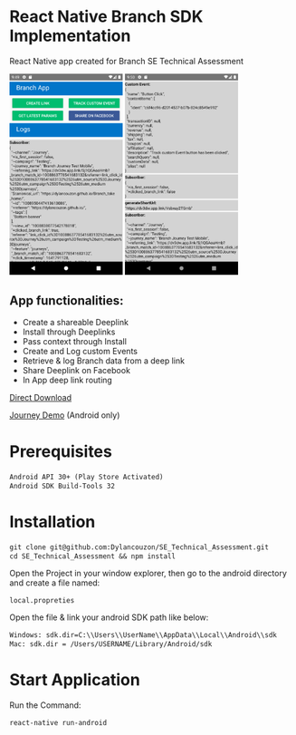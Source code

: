 # React Native Branch SDK Implementation

React Native app created for Branch SE Technical Assessment

<img src="./README_imgs/1.png" alt="Screenshot1" width="200"/>
<img src="./README_imgs/2.png" alt="Screenshot2" width="200"/>

## App functionalities:
* Create a shareable Deeplink
* Install through Deeplinks
* Pass context through Install
* Create and Log custom Events
* Retrieve & log Branch data from a deep link
* Share Deeplink on Facebook
* In App deep link routing


[Direct Download](https://github.com/Dylancouzon/Branch_take_home/raw/main/SE_DYLAN_COUZON.apk)

[Journey Demo](https://dylancouzon.github.io/Branch_take_home/) (Android only)

# Prerequisites

    Android API 30+ (Play Store Activated)
    Android SDK Build-Tools 32

# Installation
    git clone git@github.com:Dylancouzon/SE_Technical_Assessment.git
    cd SE_Technical_Assessment && npm install

Open the Project in your window explorer, then go to the android directory and create a file named:
    
    local.propreties

Open the file & link your android SDK path like below:

    Windows: sdk.dir=C:\\Users\\UserName\\AppData\\Local\\Android\\sdk
    Mac: sdk.dir = /Users/USERNAME/Library/Android/sdk


# Start Application

Run the Command:

    react-native run-android